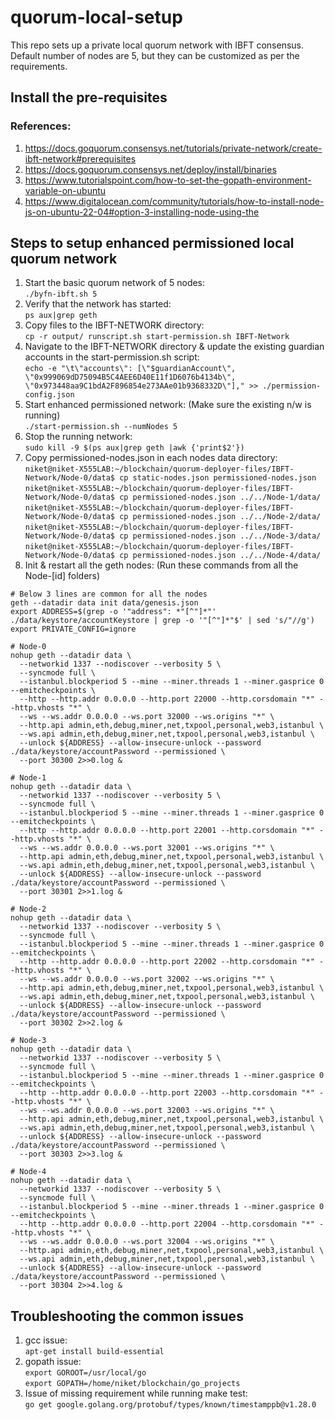 # quorum-local-setup
This repo sets up a private local quorum network with IBFT consensus. Default number of nodes are 5, but they can be customized as per the requirements.

## Install the pre-requisites
### References:
1. https://docs.goquorum.consensys.net/tutorials/private-network/create-ibft-network#prerequisites
1. https://docs.goquorum.consensys.net/deploy/install/binaries
1. https://www.tutorialspoint.com/how-to-set-the-gopath-environment-variable-on-ubuntu
1. https://www.digitalocean.com/community/tutorials/how-to-install-node-js-on-ubuntu-22-04#option-3-installing-node-using-the

## Steps to setup enhanced permissioned local quorum network
1. Start the basic quorum network of 5 nodes: <br/>
```./byfn-ibft.sh 5```
1. Verify that the network has started: <br/>
`ps aux|grep geth`
1. Copy files to the IBFT-NETWORK directory: <br/>
`cp -r output/ runscript.sh start-permission.sh IBFT-Network`
1. Navigate to the IBFT-NETWORK directory & update the existing guardian accounts in the start-permission.sh script: <br/>
`echo -e "\t\"accounts\": [\"$guardianAccount\", \"0x999069dD75094B5C4AEE6D40E11f1D6076b4134b\", \"0x973448aa9C1bdA2F896854e273AAe01b9368332D\"]," >> ./permission-config.json`
1. Start enhanced permissioned network: (Make sure the existing n/w is running) <br/>
`./start-permission.sh --numNodes 5`
1. Stop the running network: <br/>
`sudo kill -9 $(ps aux|grep geth |awk {'print$2'})`
1. Copy permissioned-nodes.json in each nodes data directory: <br/>
`niket@niket-X555LAB:~/blockchain/quorum-deployer-files/IBFT-Network/Node-0/data$ cp static-nodes.json permissioned-nodes.json`  <br/>
`niket@niket-X555LAB:~/blockchain/quorum-deployer-files/IBFT-Network/Node-0/data$ cp permissioned-nodes.json ../../Node-1/data/` <br/>
`niket@niket-X555LAB:~/blockchain/quorum-deployer-files/IBFT-Network/Node-0/data$ cp permissioned-nodes.json ../../Node-2/data/` <br/>
`niket@niket-X555LAB:~/blockchain/quorum-deployer-files/IBFT-Network/Node-0/data$ cp permissioned-nodes.json ../../Node-3/data/` <br/>
`niket@niket-X555LAB:~/blockchain/quorum-deployer-files/IBFT-Network/Node-0/data$ cp permissioned-nodes.json ../../Node-4/data/` <br/>
1. Init & restart all the geth nodes: (Run these commands from all the Node-[id] folders) <br/>
```
# Below 3 lines are common for all the nodes 
geth --datadir data init data/genesis.json
export ADDRESS=$(grep -o '"address": *"[^"]*"' ./data/keystore/accountKeystore | grep -o '"[^"]*"$' | sed 's/"//g')
export PRIVATE_CONFIG=ignore

# Node-0
nohup geth --datadir data \
  --networkid 1337 --nodiscover --verbosity 5 \
  --syncmode full \
  --istanbul.blockperiod 5 --mine --miner.threads 1 --miner.gasprice 0 --emitcheckpoints \
  --http --http.addr 0.0.0.0 --http.port 22000 --http.corsdomain "*" --http.vhosts "*" \
  --ws --ws.addr 0.0.0.0 --ws.port 32000 --ws.origins "*" \
  --http.api admin,eth,debug,miner,net,txpool,personal,web3,istanbul \
  --ws.api admin,eth,debug,miner,net,txpool,personal,web3,istanbul \
  --unlock ${ADDRESS} --allow-insecure-unlock --password ./data/keystore/accountPassword --permissioned \
  --port 30300 2>>0.log &	

# Node-1
nohup geth --datadir data \
  --networkid 1337 --nodiscover --verbosity 5 \
  --syncmode full \
  --istanbul.blockperiod 5 --mine --miner.threads 1 --miner.gasprice 0 --emitcheckpoints \
  --http --http.addr 0.0.0.0 --http.port 22001 --http.corsdomain "*" --http.vhosts "*" \
  --ws --ws.addr 0.0.0.0 --ws.port 32001 --ws.origins "*" \
  --http.api admin,eth,debug,miner,net,txpool,personal,web3,istanbul \
  --ws.api admin,eth,debug,miner,net,txpool,personal,web3,istanbul \
  --unlock ${ADDRESS} --allow-insecure-unlock --password ./data/keystore/accountPassword --permissioned \
  --port 30301 2>>1.log &
  
# Node-2
nohup geth --datadir data \
  --networkid 1337 --nodiscover --verbosity 5 \
  --syncmode full \
  --istanbul.blockperiod 5 --mine --miner.threads 1 --miner.gasprice 0 --emitcheckpoints \
  --http --http.addr 0.0.0.0 --http.port 22002 --http.corsdomain "*" --http.vhosts "*" \
  --ws --ws.addr 0.0.0.0 --ws.port 32002 --ws.origins "*" \
  --http.api admin,eth,debug,miner,net,txpool,personal,web3,istanbul \
  --ws.api admin,eth,debug,miner,net,txpool,personal,web3,istanbul \
  --unlock ${ADDRESS} --allow-insecure-unlock --password ./data/keystore/accountPassword --permissioned \
  --port 30302 2>>2.log &

# Node-3
nohup geth --datadir data \
  --networkid 1337 --nodiscover --verbosity 5 \
  --syncmode full \
  --istanbul.blockperiod 5 --mine --miner.threads 1 --miner.gasprice 0 --emitcheckpoints \
  --http --http.addr 0.0.0.0 --http.port 22003 --http.corsdomain "*" --http.vhosts "*" \
  --ws --ws.addr 0.0.0.0 --ws.port 32003 --ws.origins "*" \
  --http.api admin,eth,debug,miner,net,txpool,personal,web3,istanbul \
  --ws.api admin,eth,debug,miner,net,txpool,personal,web3,istanbul \
  --unlock ${ADDRESS} --allow-insecure-unlock --password ./data/keystore/accountPassword --permissioned \
  --port 30303 2>>3.log &

# Node-4
nohup geth --datadir data \
  --networkid 1337 --nodiscover --verbosity 5 \
  --syncmode full \
  --istanbul.blockperiod 5 --mine --miner.threads 1 --miner.gasprice 0 --emitcheckpoints \
  --http --http.addr 0.0.0.0 --http.port 22004 --http.corsdomain "*" --http.vhosts "*" \
  --ws --ws.addr 0.0.0.0 --ws.port 32004 --ws.origins "*" \
  --http.api admin,eth,debug,miner,net,txpool,personal,web3,istanbul \
  --ws.api admin,eth,debug,miner,net,txpool,personal,web3,istanbul \
  --unlock ${ADDRESS} --allow-insecure-unlock --password ./data/keystore/accountPassword --permissioned \
  --port 30304 2>>4.log &
```

## Troubleshooting the common issues
1. gcc issue: <br/>
`apt-get install build-essential`
1. gopath issue: <br/>
`export GOROOT=/usr/local/go` <br/>
`export GOPATH=/home/niket/blockchain/go_projects` <br/>
1. Issue of missing requirement while running make test: <br/>
`go get google.golang.org/protobuf/types/known/timestamppb@v1.28.0`
